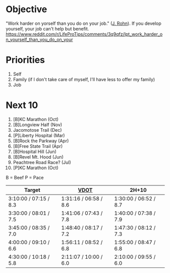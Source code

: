 # Objective

"Work harder on yorself than you do on your job." ([J. Rohn](https://www.youtube.com/watch?v=JfA-qNWLBHo)). If you develop yourself, your job can't help but benefit.
https://www.reddit.com/r/LifeProTips/comments/3q9qfz/lpt_work_harder_on_yourself_than_you_do_on_your

# Priorities
1. Self
2. Family (if I don't take care of myself, I'll have less to offer my family)
3. Job

# Next 10

1. [B]KC Marathon (Oct)
2. [B]Longview Half (Nov)
3. Jacomotose Trail (Dec)
4. [P]Liberty Hospital (Mar)
5. [B]Rock the Parkway (Apr)
6. [B]Free State Trail (Apr)
7. [B]Hospital Hill (Jun)
8. [B]Revel Mt. Hood (Jun)
9. Peachtree Road Race? (Jul)
10. [P]KC Marathon (Oct)

B = Beef
P = Pace

| Target | [VDOT](https://runsmartproject.com/calculator/) | 2H+10 |
|--------|------|-------|
| 3:10:00 / 07:15 / 8.3 | 1:31:16 / 06:58 / 8.6 | 1:30:00 / 06:52 / 8.7 |
| 3:30:00 / 08:01 / 7.5 | 1:41:06 / 07:43 / 7.8 | 1:40:00 / 07:38 / 7.9 |
| 3:45:00 / 08:35 / 7.0 | 1:48:40 / 08:17 / 7.2 | 1:47:30 / 08:12 / 7.3 |
| 4:00:00 / 09:10 / 6.6 | 1:56:11 / 08:52 / 6.8 | 1:55:00 / 08:47 / 6.8 |
| 4:30:00 / 10:18 / 5.8 | 2:11:07 / 10:00 / 6.0 | 2:10:00 / 09:55 / 6.0 |
